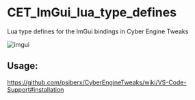 # CET_ImGui_lua_type_defines

Lua type defines for the ImGui bindings in Cyber Engine Tweaks

![imgui](https://user-images.githubusercontent.com/13299626/201974802-318271a5-5e21-4de2-8441-364f25aee6f8.gif)

## Usage:

https://github.com/psiberx/CyberEngineTweaks/wiki/VS-Code-Support#installation
